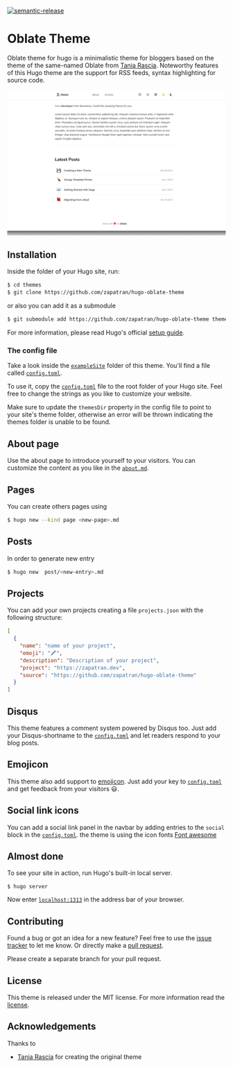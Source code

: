 [![semantic-release](https://img.shields.io/badge/%20%20%F0%9F%93%A6%F0%9F%9A%80-semantic--release-e10079.svg)](https://github.com/semantic-release/semantic-release)

# Oblate Theme

Oblate theme for hugo is a minimalistic theme for bloggers based on the theme of the same-named Oblate from [Tania Rascia](//github.com/taniarascia). Noteworthy features of this Hugo theme are the support for RSS feeds, syntax highlighting for source code.

![Screenshot](/images/screenshot.png)

## Installation

Inside the folder of your Hugo site, run:

```bash
$ cd themes
$ git clone https://github.com/zapatran/hugo-oblate-theme
```

or also you can add it as a submodule

```bash
$ git submodule add https://github.com/zapatran/hugo-oblate-theme themes/hugo-oblate-theme
```

For more information, please read Hugo's official [setup guide](//gohugo.io/overview/installing/).

### The config file

Take a look inside the [`exampleSite`](//github.com/zapatran/hugo-oblate-theme/tree/master/exampleSite) folder of this theme. You'll find a file called [`config.toml`](//github.com/zapatran/hugo-oblate-theme/blob/dev/exampleSite/config.toml).

To use it, copy the [`config.toml`](//github.com/zapatran/hugo-oblate-theme/blob/dev/exampleSite/config.toml) file to the root folder of your Hugo site. Feel free to change the strings as you like to customize your website.

Make sure to update the `themesDir` property in the config file to point to your site's theme folder, otherwise an error will be thrown indicating the themes folder is unable to be found.

## About page

Use the about page to introduce yourself to your visitors. You can customize the content as you like in the [`about.md`](https://github.com/zapatran/hugo-oblate-theme/tree/master/exampleSite/content).

## Pages

You can create others pages using

```bash
$ hugo new --kind page <new-page>.md
```

## Posts

In order to generate new entry

```bash
$ hugo new  post/<new-entry>.md
```

## Projects

You can add your own projects creating a file `projects.json` with the following structure:

```json
[
  {
    "name": "name of your project",
    "emoji": "🖍",
    "description": "Description of your project",
    "project": "https://zapatran.dev",
    "source": "https://github.com/zapatran/hugo-oblate-theme"
  }
]
```

## Disqus

This theme features a comment system powered by Disqus too. Just add your Disqus-shortname to the [`config.toml`](//github.com/zapatran/hugo-oblate-theme/blob/dev/exampleSite/config.toml) and let readers respond to your blog posts.

## Emojicon

This theme also add support to [emojicon](https://emojicom.io). Just add your key to [`config.toml`](//github.com/zapatran/hugo-oblate-theme/blob/dev/exampleSite/config.toml) and get feedback from your visitors 😃.

## Social link icons

You can add a social link panel in the navbar by adding entries to the `social` block in the [`config.toml`](//github.com/zapatran/hugo-oblate-theme/blob/dev/exampleSite/config.toml). the theme is using the icon fonts [Font awesome](https://fortawesome.github.io/Font-Awesome/)

## Almost done

To see your site in action, run Hugo's built-in local server.

    $ hugo server

Now enter [`localhost:1313`](http://localhost:1313) in the address bar of your browser.

## Contributing

Found a bug or got an idea for a new feature? Feel free to use the [issue tracker](https://github.com/zapatran/hugo-oblate-theme/issues) to let me know. Or directly make a [pull request](https://github.com/zapatran/hugo-oblate-theme/pulls).

Please create a separate branch for your pull request.

## License

This theme is released under the MIT license. For more information read the [license](https://github.com/zapatran/hugo-oblate-theme/blob/master/LICENSE).

## Acknowledgements

Thanks to

- [Tania Rascia](//github.com/taniarascia) for creating the original theme
